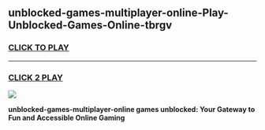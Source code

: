 
## unblocked-games-multiplayer-online-Play-Unblocked-Games-Online-tbrgv
<h3>
<a href="https://premium76.site?title=unblocked-games-multiplayer-online&ref=25A">CLICK TO PLAY</a></h3>
<hr>

<h3>
<a href="https://premium76.site?title=unblocked-games-multiplayer-online&ref=25A">CLICK 2 PLAY</a>
  
</h3>

<a href="https://premium76.site?title=unblocked-games-multiplayer-online&ref=25A"><img src="https://clearcache.store/games.png"></a>


**unblocked-games-multiplayer-online games unblocked: Your Gateway to Fun and Accessible Online Gaming**

